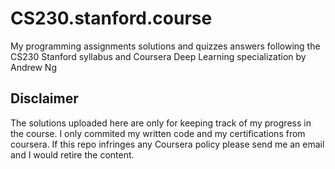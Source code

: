 # CS230.stanford.course
My programming assignments solutions and quizzes answers following the CS230 Stanford syllabus and Coursera Deep Learning specialization by Andrew Ng

## Disclaimer
The solutions uploaded here are only for keeping track of my progress in the course. 
I only commited my written code and my certifications from coursera.
If this repo infringes any Coursera policy please send me an email and I would retire the content.
